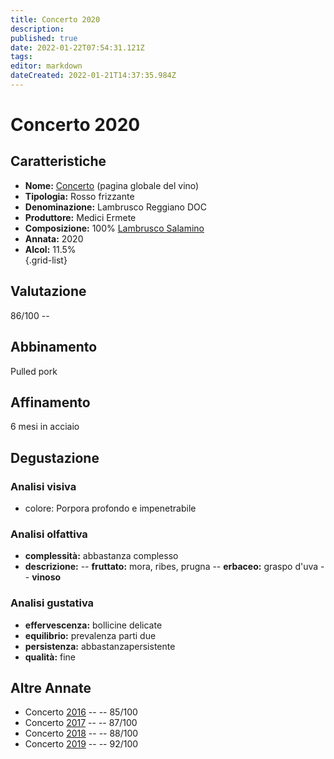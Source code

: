 ```yaml
---
title: Concerto 2020
description: 
published: true
date: 2022-01-22T07:54:31.121Z
tags: 
editor: markdown
dateCreated: 2022-01-21T14:37:35.984Z
---
```


<div class="annata">
  
# Concerto 2020


## Caratteristiche
- **Nome:** <span class="nome">[Concerto](/vini/Italia/Emilia/Medici-Ermete/Concerto/scheda-globale)</span> (pagina globale del vino) 
- **Tipologia:** Rosso frizzante
- **Denominazione:** <span class="denominazione">Lambrusco Reggiano DOC</span> 
- **Produttore:** <span class="cantina">Medici Ermete</span> 
- **Composizione:** <span class="vitigno">100% [Lambrusco Salamino](/vitigni/Italia/bacca-nera/lambrusco-salamino)</span>
- **Annata:** <span class="annocorrente">2020</span>
- **Alcol:** 11.5%  
{.grid-list}

## Valutazione

<span class="punteggio">86/100</span> -- <span class="valutazione"><span class="star-3"></span></span>

## Abbinamento
Pulled pork

## Affinamento
6 mesi in acciaio 

## Degustazione

### Analisi visiva
- colore: Porpora profondo e impenetrabile

### Analisi olfattiva
<div class="vini vini-2020" id="concerto"></div>
<div class="olfattiva-testo">
    
- **complessità:**  <span class="complessitaVino">abbastanza complesso</span>
- **descrizione:** 
  -- **<span class="fruttatoInput">fruttato</span>:** mora, ribes, prugna
  -- **<span class="vegetaleInput">erbaceo</span>:** graspo d'uva
  -- **<span class="vinosoInput">vinoso</span>**

</div>

### Analisi gustativa
- **effervescenza:** bollicine delicate
- **equilibrio:** prevalenza parti due
- **persistenza:** abbastanzapersistente
- **qualità:** fine


## Altre Annate
- Concerto [2016](/vini/Italia/Emilia/Medici-Ermete/Concerto/2016) -- <span class="star-3"></span> -- 85/100
- Concerto [2017](/vini/Italia/Emilia/Medici-Ermete/Concerto/2017) -- <span class="star-3"></span> -- 87/100
- Concerto [2018](/vini/Italia/Emilia/Medici-Ermete/Concerto/2018) -- <span class="star-3"></span> -- 88/100
- Concerto [2019](/vini/Italia/Emilia/Medici-Ermete/Concerto/2019) -- <span class="star-5"></span> -- 92/100
  
</div>
